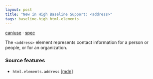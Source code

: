 ```yaml
---
layout: post
title: "New in High Baseline Support: <address>"
tags: baseline-high html-elements
---
```


[caniuse](https://caniuse.com/?search=address) · [spec](https://html.spec.whatwg.org/multipage/sections.html#the-address-element)

The `<address>` element represents contact information for a person or people, or for an organization.

### Source features

- ``html.elements.address`` [[mdn]](https://developer.mozilla.org/en-US/search?q=html.elements.address)
